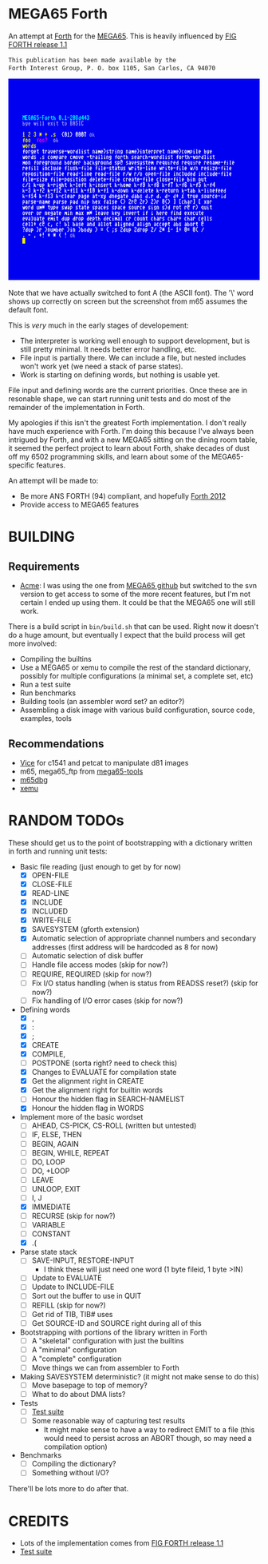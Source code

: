 
# MEGA65 Forth

An attempt at [Forth](https://forth-standard.org/standard/words) for the [MEGA65](https://mega65.org/).  This is heavily influenced by [FIG FORTH release 1.1](https://github.com/ptorric/figforth)

```
This publication has been made available by the 
Forth Interest Group, P. O. box 1105, San Carlos, CA 94070
```

![screenshot](doc/screenshot.png)

Note that we have actually switched to font A (the ASCII font).  The '\\' word shows up correctly on screen but the screenshot from m65 assumes the default font.

This is *very* much in the early stages of developement:

- The interpreter is working well enough to support development, but is still pretty minimal.  It needs better error handling, etc.
- File input is partially there.  We can include a file, but nested includes won't work yet (we need a stack of parse states).
- Work is starting on defining words, but nothing is usable yet.

File input and defining words are the current priorities.  Once these are in resonable shape, we can start running unit tests and do most of the remainder of the implementation in Forth.

My apologies if this isn't the greatest Forth implementation.  I don't really have much experience with Forth.  I'm doing this because I've always been intrigued by Forth, and with a new MEGA65 sitting on the dining room table, it seemed the perfect project to learn about Forth, shake decades of dust off my 6502 programming skills, and learn about some of the MEGA65-specific features.

An attempt will be made to:

- Be more ANS FORTH (94) compliant, and hopefully [Forth 2012](http://www.forth200x.org/documents/forth-2012.pdf)
- Provide access to MEGA65 features

# BUILDING

## Requirements

- [Acme](https://sourceforge.net/projects/acme-crossass):  I was using the one from [MEGA65 github](https://github.com/MEGA65/acme) but switched to the svn version to get access to some of the more recent features, but I'm not certain I ended up using them.  It could be that the MEGA65 one will still work.

There is a build script in `bin/build.sh` that can be used.  Right now it doesn't do a huge amount, but eventually I expect
that the build process will get more involved:

- Compiling the builtins
- Use a MEGA65 or xemu to compile the rest of the standard dictionary, possibly for multiple configurations (a minimal set, a complete set, etc)
- Run a test suite
- Run benchmarks
- Building tools (an assembler word set? an editor?)
- Assembling a disk image with various build configuration, source code, examples, tools

## Recommendations

- [Vice](https://vice-emu.sourceforge.io/) for c1541 and petcat to manipulate d81 images
- m65, mega65_ftp from [mega65-tools](https://github.com/MEGA65/mega65-tools)
- [m65dbg](https://github.com/MEGA65/m65dbg)
- [xemu](https://github.com/lgblgblgb/xemu)

# RANDOM TODOs

These should get us to the point of bootstrapping with a dictionary written in forth and running unit tests:
- Basic file reading (just enough to get by for now)
  - [x] OPEN-FILE
  - [x] CLOSE-FILE
  - [x] READ-LINE
  - [x] INCLUDE
  - [x] INCLUDED
  - [x] WRITE-FILE
  - [x] SAVESYSTEM (gforth extension)
  - [x] Automatic selection of appropriate channel numbers and secondary addresses (first address will be hardcoded as 8 for now)
  - [ ] Automatic selection of disk buffer
  - [ ] Handle file access modes (skip for now?)
  - [ ] REQUIRE, REQUIRED (skip for now?)
  - [ ] Fix I/O status handling (when is status from READSS reset?) (skip for now?)
  - [ ] Fix handling of I/O error cases (skip for now?)
- Defining words
  - [x] ,
  - [x] :
  - [x] ;
  - [x] CREATE
  - [x] COMPILE,
  - [ ] POSTPONE (sorta right? need to check this)
  - [x] Changes to EVALUATE for compilation state
  - [x] Get the alignment right in CREATE
  - [x] Get the alignment right for builtin words
  - [ ] Honour the hidden flag in SEARCH-NAMELIST
  - [x] Honour the hidden flag in WORDS
- Implement more of the basic wordset
  - [ ] AHEAD, CS-PICK, CS-ROLL (written but untested)
  - [ ] IF, ELSE, THEN
  - [ ] BEGIN, AGAIN
  - [ ] BEGIN, WHILE, REPEAT
  - [ ] DO, LOOP
  - [ ] DO, +LOOP
  - [ ] LEAVE
  - [ ] UNLOOP, EXIT
  - [ ] I, J
  - [x] IMMEDIATE
  - [ ] RECURSE (skip for now?)
  - [ ] VARIABLE
  - [ ] CONSTANT
  - [x] .(
- Parse state stack
  - [ ] SAVE-INPUT, RESTORE-INPUT
    - I think these will just need one word (1 byte fileid, 1 byte >IN)
  - [ ] Update to EVALUATE
  - [ ] Update to INCLUDE-FILE
  - [ ] Sort out the buffer to use in QUIT
  - [ ] REFILL (skip for now?)
  - [ ] Get rid of TIB, TIB# uses
  - [ ] Get SOURCE-ID and SOURCE right during all of this
- Bootstrapping with portions of the library written in Forth
  - [ ] A "skeletal" configuration with just the builtins
  - [ ] A "minimal" configuration
  - [ ] A "complete" configuration
  - [ ] Move things we can from assembler to Forth
- Making SAVESYSTEM deterministic? (it might not make sense to do this)
  - [ ] Move basepage to top of memory?
  - [ ] What to do about DMA lists?
- Tests
  - [ ] [Test suite](https://github.com/gerryjackson/forth2012-test-suite)
  - [ ] Some reasonable way of capturing test results 
    - It might make sense to have a way to redirect EMIT to a file (this would need to persist across an ABORT though, so may need a compilation option) 
- Benchmarks
  - [ ] Compiling the dictionary?
  - [ ] Something without I/O?

There'll be lots more to do after that.

# CREDITS

- Lots of the implementation comes from [FIG FORTH release 1.1](https://github.com/ptorric/figforth)
- [Test suite](https://github.com/gerryjackson/forth2012-test-suite)
